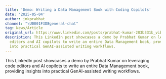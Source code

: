 ```yaml
---
title: 'Demo: Writing a Data Management Book with Coding Copilots'
date: '2025-05-04'
author: imkprabhat
channel: "\U0001F3D8general-chat"
tag: News/Article
original_url: https://www.linkedin.com/posts/prabhat-kumar-283b331b_vibewriting-cursoride-genai-activity-7324689244088688640-iY_f?utm_medium=ios_app&rcm=ACoAAARCvMMBi1W4H5DZSQvTq4Qug_fPX_hk-rc&utm_source=social_share_send&utm_campaign=copy_link
description: This LinkedIn post showcases a demo by Prabhat Kumar on leveraging code
  editors and AI copilots to write an entire Data Management book, providing insights
  into practical GenAI-assisted writing workflows.
---
```


This LinkedIn post showcases a demo by Prabhat Kumar on leveraging code editors and AI copilots to write an entire Data Management book, providing insights into practical GenAI-assisted writing workflows.